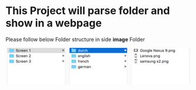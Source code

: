 # This Project will parse folder and show in a webpage


Please follow below Folder structure in side **image** Folder

![alt text](https://raw.githubusercontent.com/ksananth/Screenshot/master/Screen%20Shot%202018-01-17%20at%2013.16.55.png)
